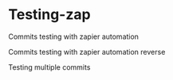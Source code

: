 # Testing-zap

Commits testing with zapier automation

Commits testing with zapier automation reverse

Testing multiple commits
